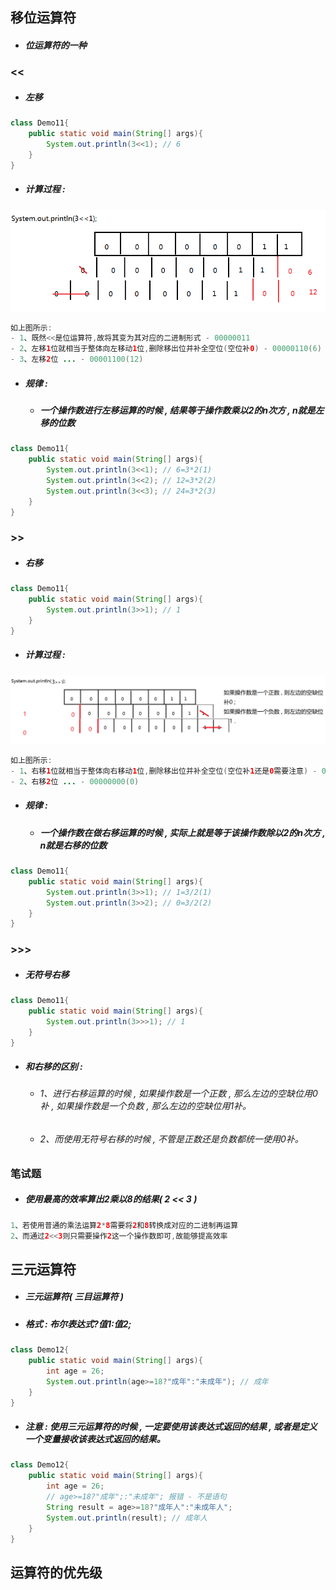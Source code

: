 ## 移位运算符

* ##### 位运算符的一种

### &lt;&lt;

* ##### 左移

```java
class Demo11{
    public static void main(String[] args){
        System.out.println(3<<1); // 6
    }
}
```

* ##### 计算过程 :

![](/assets/左移运算计算过程.png)

```java
如上图所示:
- 1、既然<<是位运算符,故将其变为其对应的二进制形式 - 00000011
- 2、左移1位就相当于整体向左移动1位,删除移出位并补全空位(空位补0) - 00000110(6)
- 3、左移2位 ... - 00001100(12)
```

* ##### 规律 :

  * ##### 一个操作数进行左移运算的时候 , 结果等于操作数乘以2的n次方 , n就是左移的位数

```java
class Demo11{
    public static void main(String[] args){
        System.out.println(3<<1); // 6=3*2(1)
        System.out.println(3<<2); // 12=3*2(2)
        System.out.println(3<<3); // 24=3*2(3)
    }
}
```

### &gt;&gt;

* ##### 右移

```java
class Demo11{
    public static void main(String[] args){
        System.out.println(3>>1); // 1
    }
}
```

* ##### 计算过程 :

![](/assets/右移运算计算过程.png)

```java
如上图所示:
- 1、右移1位就相当于整体向右移动1位,删除移出位并补全空位(空位补1还是0需要注意) - 00000001(1)
- 2、右移2位 ... - 00000000(0)
```

* ##### 规律 :

  * ##### 一个操作数在做右移运算的时候 , 实际上就是等于该操作数除以2的n次方 , n就是右移的位数

```java
class Demo11{
    public static void main(String[] args){
        System.out.println(3>>1); // 1=3/2(1)
        System.out.println(3>>2); // 0=3/2(2)
    }
}
```

### &gt;&gt;&gt;

* ##### 无符号右移

```java
class Demo11{
    public static void main(String[] args){
        System.out.println(3>>>1); // 1
    }
}
```

* ##### 和右移的区别 :

  * ###### 1、进行右移运算的时候 , 如果操作数是一个正数 , 那么左边的空缺位用0补 , 如果操作数是一个负数 , 那么左边的空缺位用1补。
  * ###### 2、而使用无符号右移的时候 , 不管是正数还是负数都统一使用0补。

### 笔试题

* ##### 使用最高的效率算出2乘以8的结果\( 2 &lt;&lt; 3 \)

```java
1、若使用普通的乘法运算2*8需要将2和8转换成对应的二进制再运算
2、而通过2<<3则只需要操作2这一个操作数即可,故能够提高效率
```

## 三元运算符

* ##### 三元运算符\( 三目运算符 \)
* ##### 格式 : 布尔表达式?值1:值2;

```java
class Demo12{
    public static void main(String[] args){
        int age = 26;
        System.out.println(age>=18?"成年":"未成年"); // 成年
    }
}
```

* ##### 注意 : 使用三元运算符的时候 , 一定要使用该表达式返回的结果 , 或者是定义一个变量接收该表达式返回的结果。

```java
class Demo12{
	public static void main(String[] args){
		int age = 26;
		// age>=18?"成年";:"未成年"; 报错 - 不是语句
		String result = age>=18?"成年人":"未成年人";
		System.out.println(result); // 成年人
	}
}
```

## 运算符的优先级



